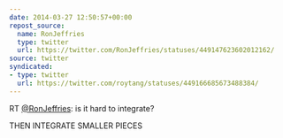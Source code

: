 ```yaml
---
date: 2014-03-27 12:50:57+00:00
repost_source:
  name: RonJeffries
  type: twitter
  url: https://twitter.com/RonJeffries/statuses/449147623602012162/
source: twitter
syndicated:
- type: twitter
  url: https://twitter.com/roytang/statuses/449166685673488384/
---
```


RT [@RonJeffries](https://twitter.com/RonJeffries/): is it hard to integrate?

THEN INTEGRATE SMALLER PIECES